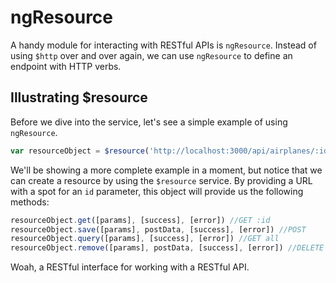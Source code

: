 # ngResource

A handy module for interacting with RESTful APIs is `ngResource`. Instead of using `$http` over and over again, we can use `ngResource` to define an endpoint with HTTP verbs.

## Illustrating $resource

Before we dive into the service, let's see a simple example of using `ngResource`.

```javascript
var resourceObject = $resource('http://localhost:3000/api/airplanes/:id');
```

We'll be showing a more complete example in a moment, but notice that we can create a resource by using the `$resource` service. By providing a URL with a spot for an `id` parameter, this object will provide us the following methods:

```javascript
resourceObject.get([params], [success], [error]) //GET :id
resourceObject.save([params], postData, [success], [error]) //POST
resourceObject.query([params], [success], [error]) //GET all
resourceObject.remove([params], postData, [success], [error]) //DELETE :id
```

Woah, a RESTful interface for working with a RESTful API.

